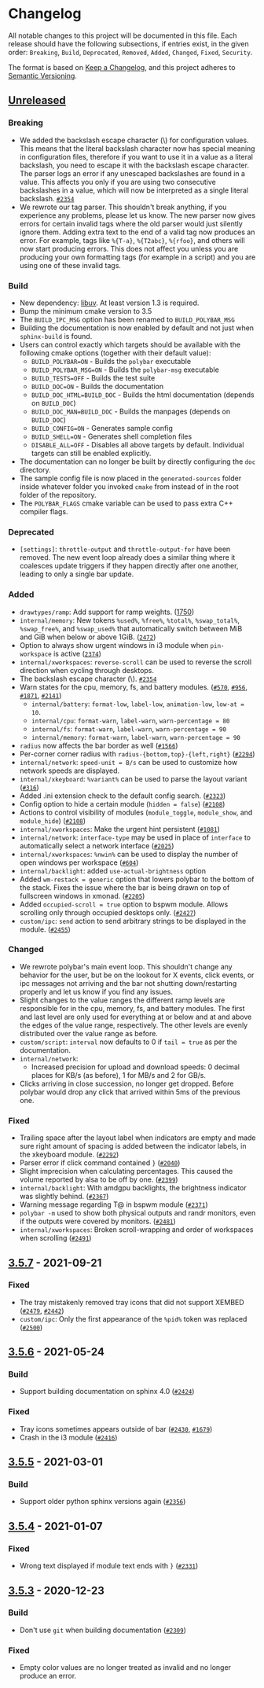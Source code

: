 # Changelog

All notable changes to this project will be documented in this file.
Each release should have the following subsections, if entries exist, in the
given order: `Breaking`, `Build`, `Deprecated`, `Removed`, `Added`, `Changed`,
`Fixed`, `Security`.

The format is based on [Keep a Changelog](https://keepachangelog.com/en/1.0.0/),
and this project adheres to [Semantic Versioning](https://semver.org/spec/v2.0.0.html).

## [Unreleased]
### Breaking
- We added the backslash escape character (\\) for configuration values. This
  means that the literal backslash character now has special meaning in
  configuration files, therefore if you want to use it in a value as a literal
  backslash, you need to escape it with the backslash escape character. The
  parser logs an error if any unescaped backslashes are found in a value. This
  affects you only if you are using two consecutive backslashes in a value,
  which will now be interpreted as a single literal backslash.
  [`#2354`](https://github.com/polybar/polybar/issues/2354)
- We rewrote our tag parser. This shouldn't break anything, if you experience
  any problems, please let us know.
  The new parser now gives errors for certain invalid tags where the old parser
  would just silently ignore them. Adding extra text to the end of a valid tag
  now produces an error. For example, tags like `%{T-a}`, `%{T2abc}`, `%{rfoo}`,
  and others will now start producing errors.
  This does not affect you unless you are producing your own formatting tags
  (for example in a script) and you are using one of these invalid tags.

### Build
- New dependency: [libuv](https://github.com/libuv/libuv). At least version 1.3
  is required.
- Bump the minimum cmake version to 3.5
- The `BUILD_IPC_MSG` option has been renamed to `BUILD_POLYBAR_MSG`
- Building the documentation is now enabled by default and not just when
  `sphinx-build` is found.
- Users can control exactly which targets should be available with the following
  cmake options (together with their default value):
  - `BUILD_POLYBAR=ON` - Builds the `polybar` executable
  - `BUILD_POLYBAR_MSG=ON` - Builds the `polybar-msg` executable
  - `BUILD_TESTS=OFF` - Builds the test suite
  - `BUILD_DOC=ON` - Builds the documentation
  - `BUILD_DOC_HTML=BUILD_DOC` - Builds the html documentation (depends on `BUILD_DOC`)
  - `BUILD_DOC_MAN=BUILD_DOC` - Builds the manpages (depends on `BUILD_DOC`)
  - `BUILD_CONFIG=ON` - Generates sample config
  - `BUILD_SHELL=ON` - Generates shell completion files
  - `DISABLE_ALL=OFF` - Disables all above targets by default. Individual
    targets can still be enabled explicitly.
- The documentation can no longer be built by directly configuring the `doc`
  directory.
- The sample config file is now placed in the `generated-sources` folder inside
  whatever folder you invoked `cmake` from instead of in the root folder of the
  repository.
- The `POLYBAR_FLAGS` cmake variable can be used to pass extra C++ compiler flags.

### Deprecated
- `[settings]`: `throttle-output` and `throttle-output-for` have been removed.
  The new event loop already does a similar thing where it coalesces update
  triggers if they happen directly after one another, leading to only a single
  bar update.

### Added
- `drawtypes/ramp`: Add support for ramp weights.
   ([1750](https://github.com/polybar/polybar/issues/1750))
- `internal/memory`: New tokens `%used%`, `%free%`, `%total%`, `%swap_total%`,
  `%swap_free%`, and `%swap_used%` that automatically switch between MiB and GiB
  when below or above 1GiB.
  ([`2472`](https://github.com/polybar/polybar/issues/2472))
- Option to always show urgent windows in i3 module when `pin-workspace` is active
  ([`2374`](https://github.com/polybar/polybar/issues/2374))
- `internal/xworkspaces`: `reverse-scroll` can be used to reverse the scroll
  direction when cycling through desktops.
- The backslash escape character (\\).
  [`#2354`](https://github.com/polybar/polybar/issues/2354)
- Warn states for the cpu, memory, fs, and battery modules.
  ([`#570`](https://github.com/polybar/polybar/issues/570),
  [`#956`](https://github.com/polybar/polybar/issues/956),
  [`#1871`](https://github.com/polybar/polybar/issues/1871),
  [`#2141`](https://github.com/polybar/polybar/issues/2141))
  - `internal/battery`: `format-low`, `label-low`, `animation-low`, `low-at = 10`.
  - `internal/cpu`: `format-warn`, `label-warn`, `warn-percentage = 80`
  - `internal/fs`: `format-warn`, `label-warn`, `warn-percentage = 90`
  - `internal/memory`: `format-warn`, `label-warn`, `warn-percentage = 90`
- `radius` now affects the bar border as well
  ([`#1566`](https://github.com/polybar/polybar/issues/1566))
- Per-corner corner radius with `radius-{bottom,top}-{left,right}`
  ([`#2294`](https://github.com/polybar/polybar/issues/2294))
- `internal/network`: `speed-unit = B/s` can be used to customize how network
  speeds are displayed.
- `internal/xkeyboard`: `%variant%` can be used to parse the layout variant
  ([`#316`](https://github.com/polybar/polybar/issues/316))
- Added .ini extension check to the default config search.
  ([`#2323`](https://github.com/polybar/polybar/issues/2323))
- Config option to hide a certain module
  (`hidden = false`)
  ([`#2108`](https://github.com/polybar/polybar/issues/2108))
- Actions to control visibility of modules
  (`module_toggle`, `module_show`, and `module_hide`)
  ([`#2108`](https://github.com/polybar/polybar/issues/2108))
- `internal/xworkspaces`: Make the urgent hint persistent
  ([`#1081`](https://github.com/polybar/polybar/issues/1081))
- `internal/network`: `interface-type` may be used in place of `interface` to
  automatically select a network interface
  ([`#2025`](https://github.com/polybar/polybar/pull/2025))
- `internal/xworkspaces`: `%nwin%` can be used to display the number of open
  windows per workspace
  ([`#604`](https://github.com/polybar/polybar/issues/604))
- `internal/backlight`: added `use-actual-brightness` option
- Added `wm-restack = generic` option that lowers polybar to the bottom of the stack.
  Fixes the issue where the bar is being drawn on top of fullscreen windows in xmonad.
  ([`#2205`](https://github.com/polybar/polybar/issues/2205))
- Added `occupied-scroll = true` option to bspwm module.
  Allows scrolling only through occupied desktops only.
  ([`#2427`](https://github.com/polybar/polybar/issues/2427))
- `custom/ipc`: `send` action to send arbitrary strings to be displayed in the module.
  ([`#2455`](https://github.com/polybar/polybar/issues/2455))

### Changed
- We rewrote polybar's main event loop. This shouldn't change any behavior for
  the user, but be on the lookout for X events, click events, or ipc messages
  not arriving and the bar not shutting down/restarting properly and let us
  know if you find any issues.
- Slight changes to the value ranges the different ramp levels are responsible
  for in the cpu, memory, fs, and battery modules. The first and last level are
  only used for everything at or below and at and above the edges of the value
  range, respectively. The other levels are evenly distributed over the value
  range as before.
- `custom/script`: `interval` now defaults to 0 if `tail = true` as per the
  documentation.
- `internal/network`:
  - Increased precision for upload and download speeds: 0 decimal places for
    KB/s (as before), 1 for MB/s and 2 for GB/s.
- Clicks arriving in close succession, no longer get dropped. Before polybar
  would drop any click that arrived within 5ms of the previous one.

### Fixed
- Trailing space after the layout label when indicators are empty and made sure right amount
  of spacing is added between the indicator labels, in the xkeyboard module.
  ([`#2292`](https://github.com/polybar/polybar/issues/2292))
- Parser error if click command contained `}`
  ([`#2040`](https://github.com/polybar/polybar/issues/2040))
- Slight imprecision when calculating percentages. This caused the volume
  reported by alsa to be off by one.
  ([`#2399`](https://github.com/polybar/polybar/issues/2399))
- `internal/backlight`: With amdgpu backlights, the brightness indicator was slightly behind.
  ([`#2367`](https://github.com/polybar/polybar/issues/2367))
- Warning message regarding T@ in bspwm module
  ([`#2371`](https://github.com/polybar/polybar/issues/2371))
- `polybar -m` used to show both physical outputs and randr monitors, even if the outputs were covered by monitors.
  ([`#2481`](https://github.com/polybar/polybar/issues/2481))
- `internal/xworkspaces`: Broken scroll-wrapping and order of workspaces when scrolling
  ([`#2491`](https://github.com/polybar/polybar/issues/2491))

## [3.5.7] - 2021-09-21
### Fixed
- The tray mistakenly removed tray icons that did not support XEMBED
  ([`#2479`](https://github.com/polybar/polybar/issues/2479),
  [`#2442`](https://github.com/polybar/polybar/issues/2442))
- `custom/ipc`: Only the first appearance of the `%pid%` token was replaced
  ([`#2500`](https://github.com/polybar/polybar/issues/2500))

## [3.5.6] - 2021-05-24
### Build
- Support building documentation on sphinx 4.0 ([`#2424`](https://github.com/polybar/polybar/issues/2424))
### Fixed
- Tray icons sometimes appears outside of bar ([`#2430`](https://github.com/polybar/polybar/issues/2430), [`#1679`](https://github.com/polybar/polybar/issues/1679))
- Crash in the i3 module ([`#2416`](https://github.com/polybar/polybar/issues/2416))

## [3.5.5] - 2021-03-01
### Build
- Support older python sphinx versions again ([`#2356`](https://github.com/polybar/polybar/issues/2356))

## [3.5.4] - 2021-01-07
### Fixed
- Wrong text displayed if module text ends with `}` ([`#2331`](https://github.com/polybar/polybar/issues/2331))

## [3.5.3] - 2020-12-23
### Build
- Don't use `git` when building documentation ([`#2309`](https://github.com/polybar/polybar/issues/2309))
### Fixed
- Empty color values are no longer treated as invalid and no longer produce an error.

[Unreleased]: https://github.com/polybar/polybar/compare/3.5.7...HEAD
[3.5.7]: https://github.com/polybar/polybar/releases/tag/3.5.7
[3.5.6]: https://github.com/polybar/polybar/releases/tag/3.5.6
[3.5.5]: https://github.com/polybar/polybar/releases/tag/3.5.5
[3.5.4]: https://github.com/polybar/polybar/releases/tag/3.5.4
[3.5.3]: https://github.com/polybar/polybar/releases/tag/3.5.3
